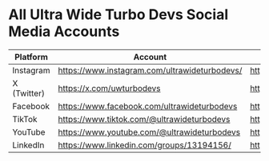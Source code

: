 # All Ultra Wide Turbo Devs Social Media Accounts

| Platform | Account | New Post |
|----------|---------|----------|
| Instagram | https://www.instagram.com/ultrawideturbodevs/ | https://www.instagram.com/create/ |
| X (Twitter) | https://x.com/uwturbodevs | https://twitter.com/compose/tweet |
| Facebook | https://www.facebook.com/ultrawideturbodevs | https://www.facebook.com/pages/create/composer/ |
| TikTok | https://www.tiktok.com/@ultrawideturbodevs | https://www.tiktok.com/upload/ |
| YouTube | https://www.youtube.com/@ultrawideturbodevs | https://studio.youtube.com/channel/upload |
| LinkedIn | https://www.linkedin.com/groups/13194156/ | https://www.linkedin.com/feed/?createPost=true |